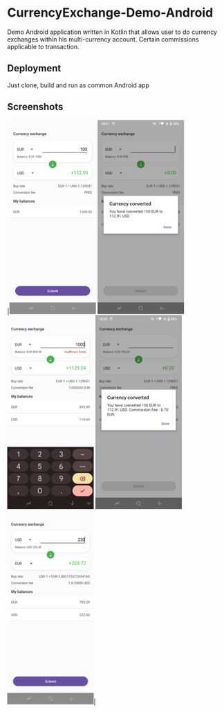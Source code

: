 # CurrencyExchange-Demo-Android

Demo Android application written in Kotlin that allows user to do currency exchanges within his multi-currency account. Certain commissions applicable to transaction.

## Deployment

Just clone, build and run as common Android app

## Screenshots
|<img src="./readme/screenshot_1.png" width="200" />
<img src="./readme/screenshot_2.png" width="200" />
<img src="./readme/screenshot_3.png" width="200" />
<img src="./readme/screenshot_4.png" width="200" />
<img src="./readme/screenshot_5.png" width="200" />|
